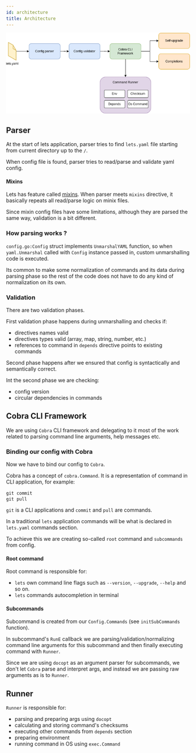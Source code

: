 ```yaml
---
id: architecture
title: Architecture
---
```


![Architecture diagram](/img/lets-architecture-diagram.png)

## Parser

At the start of lets application, parser tries to find `lets.yaml` file starting from current directory up to the `/`.

When config file is found, parser tries to read/parse and validate yaml config.

#### Mixins
Lets has feature called [mixins](config.md#mixins). When parser meets `mixins` directive,
it basically repeats all read/parse logic on minix files.

Since mixin config files have some limitations, although they are parsed the same way, validation is a bit different.

### How parsing works ?

`config.go:Config` struct implements `UnmarshalYAML` function, so when `yaml.Unmarshal` called with `Config` instance passed in,
custom unmarshalling code is executed.

Its common to make some normalization of commands and its data during parsing phase so the rest of the code
does not have to do any kind of normalization on its own.

### Validation

There are two validation phases.

First validation phase happens during unmarshalling and checks if:
  - directives names valid
  - directives types valid (array, map, string, number, etc.)
  - references to command in `depends` directive points to existing commands 

Second phase happens after we ensured that config is syntactically and semantically correct.

Int the second phase we are checking:
  - config version
  - circular dependencies in commands
  

## Cobra CLI Framework

We are using `Cobra` CLI framework and delegating to it most of the work related to parsing
command line arguments, help messages etc.


### Binding our config with Cobra

Now we have to bind our config to `Cobra`.

Cobra has a concept of `cobra.Command`. It is a representation of command in CLI application, for example:

```shell
git commit
git pull
```

`git` is a CLI applications and
`commit` and `pull` are commands.

In a traditional `lets` application commands will be what is declared in `lets.yaml` commands section.

To achieve this we are creating so-called `root` command and `subcommands` from config.

#### Root command

Root command is responsible for:
  - `lets` own command line flags such as `--version`, `--upgrade`, `--help` and so on.
  - `lets` commands autocompletion in terminal

#### Subcommands

Subcommand is created from our `Config.Commands` (see `initSubCommands` function).

In subcommand's `RunE` callback we are parsing/validation/normalizing command line arguments for this subcommand
and then finally executing command with `Runner`.

Since we are using `docopt` as an argument parser for subcommands, we don't let `Cobra` parse and interpret args,
and instead we are passing raw arguments as is to `Runner`.

## Runner

`Runner` is responsible for:

- parsing and preparing args using `docopt`
- calculating and storing command's checksums
- executing other commands from `depends` section
- preparing environment 
- running command in OS using `exec.Command`
